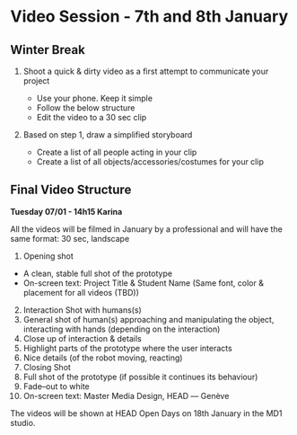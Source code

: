# Video Session -  7th and 8th January

## Winter Break
1. Shoot a quick & dirty video as a first attempt to communicate your project
    - Use your phone. Keep it simple
    - Follow the below structure
    - Edit the video to a 30 sec clip

2. Based on step 1, draw a simplified storyboard
    - Create a list of all people acting in your clip
    - Create a list of all objects/accessories/costumes for your clip

## Final Video Structure
**Tuesday 07/01 - 14h15 Karina**


All the videos will be filmed in January by a professional and will have the same format: 30 sec, landscape

1. Opening shot
- A clean, stable full shot of the prototype
- On-screen text: Project Title & Student Name (Same font, color & placement for all videos (TBD))
2. Interaction Shot with humans(s)
3. General shot of human(s) approaching and manipulating the object, interacting with hands (depending on the interaction)
4. Close up of interaction & details
5. Highlight parts of the prototype where the user interacts
6. Nice details (of the robot moving, reacting)
7. Closing Shot
8. Full shot of the prototype (if possible it continues its behaviour)
9. Fade–out to white
10. On-screen text: Master Media Design, HEAD –– Genève 

The videos will be shown at HEAD Open Days on 18th January in the MD1 studio.
